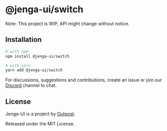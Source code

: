 # @jenga-ui/switch

Note: This project is WIP, API might change without notice.

## Installation

```sh
# with npm
npm install @jenga-ui/switch

# with yarn
yarn add @jenga-ui/switch
```

For discussions, suggestions and contributions, create an issue or join our [Discord](https://discord.gg/sHnHPnAPZj) channel to chat.

## License

Jenga-UI is a project by [Outpost](https://outpost.run).

Released under the MIT License.
